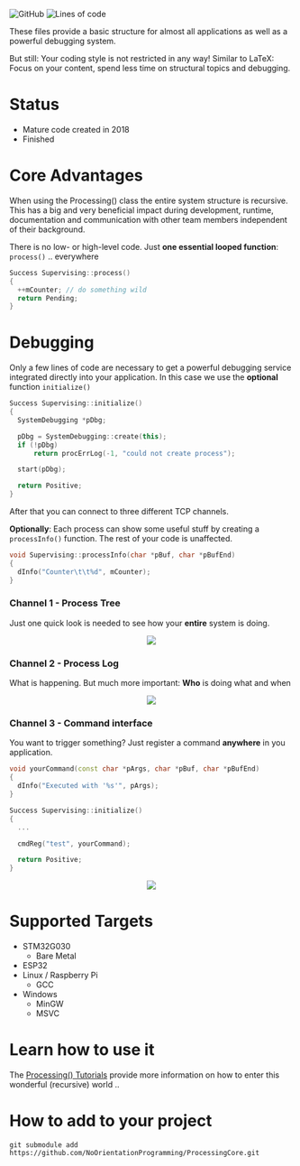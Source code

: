 
![GitHub](https://img.shields.io/github/license/NoOrientationProgramming/ProcessingCore?style=plastic)
![Lines of code](https://img.shields.io/tokei/lines/github/NoOrientationProgramming/ProcessingCore?style=plastic&type=Cpp)

These files provide a basic structure for almost all applications as well as a powerful debugging system.

But still: Your coding style is not restricted in any way! Similar to LaTeX: Focus on your content, spend less time on structural topics and debugging.

# Status

- Mature code created in 2018
- Finished

# Core Advantages

When using the Processing() class the entire system structure is recursive. This has a big and very beneficial impact during development, runtime, documentation and communication with other team members independent of their background.

There is no low- or high-level code. Just **one essential looped function**: `process()` .. everywhere

```cpp
Success Supervising::process()
{
  ++mCounter; // do something wild
  return Pending;
}
```

# Debugging

Only a few lines of code are necessary to get a powerful debugging service integrated directly into your application. In this case we use the **optional** function `initialize()`

```cpp
Success Supervising::initialize()
{
  SystemDebugging *pDbg;

  pDbg = SystemDebugging::create(this);
  if (!pDbg)
      return procErrLog(-1, "could not create process");

  start(pDbg);

  return Positive;
}
```

After that you can connect to three different TCP channels.

**Optionally**: Each process can show some useful stuff by creating a `processInfo()` function. The rest of your code is unaffected.

```cpp
void Supervising::processInfo(char *pBuf, char *pBufEnd)
{
  dInfo("Counter\t\t%d", mCounter);
}
```

### Channel 1 - Process Tree

Just one quick look is needed to see how your **entire** system is doing.

<p align="center">
  <kbd>
    <img src="https://raw.githubusercontent.com/NoOrientationProgramming/ProcessingTutorials/main/doc/channel-dbg-1_tree-proc.png"/>
  </kbd>
</p>

### Channel 2 - Process Log

What is happening. But much more important: **Who** is doing what and when

<p align="center">
  <kbd>
    <img src="https://raw.githubusercontent.com/NoOrientationProgramming/ProcessingTutorials/main/doc/channel-dbg-2_log.png"/>
  </kbd>
</p>

### Channel 3 - Command interface

You want to trigger something? Just register a command **anywhere** in you application.

```cpp
void yourCommand(const char *pArgs, char *pBuf, char *pBufEnd)
{
  dInfo("Executed with '%s'", pArgs);
}

Success Supervising::initialize()
{
  ...

  cmdReg("test", yourCommand);

  return Positive;
}
```

<p align="center">
  <kbd>
    <img src="https://raw.githubusercontent.com/NoOrientationProgramming/ProcessingTutorials/main/doc/channel-dbg-3_cmd.png"/>
  </kbd>
</p>

# Supported Targets

- STM32G030
  - Bare Metal
- ESP32
- Linux / Raspberry Pi
  - GCC
- Windows
  - MinGW
  - MSVC

# Learn how to use it

The [Processing() Tutorials](https://github.com/NoOrientationProgramming/ProcessingTutorials) provide more information on how to enter this wonderful (recursive) world ..

# How to add to your project

`git submodule add https://github.com/NoOrientationProgramming/ProcessingCore.git`
